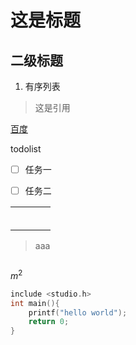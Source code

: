 # 这是标题

## 二级标题

1.  有序列表

    &#x20;

> 这是引用

[百度](https://www.baidu.com)

todolist

*   [ ] 任务一

<!---->

*   [ ] 任务二

|    |    |    |    |
| :- | :- | :- | :- |
|    |    |    |    |
|    |    |    |    |
|    |    |    |    |
|    |    |    |    |
|    |    |    |    |
|    |    |    |    |



> aaa

![]()

$m^2$

```c
include <studio.h>
int main(){
	printf("hello world");
	return 0;
}
```

